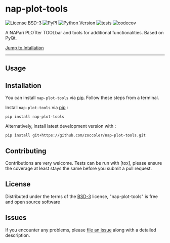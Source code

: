 # nap-plot-tools

[![License BSD-3](https://img.shields.io/pypi/l/nap-plot-tools.svg?color=green)](https://github.com/zoccoler/nap-plot-tools/raw/main/LICENSE)
[![PyPI](https://img.shields.io/pypi/v/nap-plot-tools.svg?color=green)](https://pypi.org/project/nap-plot-tools)
[![Python Version](https://img.shields.io/pypi/pyversions/nap-plot-tools.svg?color=green)](https://python.org)
[![tests](https://github.com/zoccoler/nap-plot-tools/workflows/tests/badge.svg)](https://github.com/zoccoler/nap-plot-tools/actions)
[![codecov](https://codecov.io/gh/zoccoler/nap-plot-tools/branch/main/graph/badge.svg)](https://codecov.io/gh/zoccoler/nap-plot-tools)

A NAPari PLOTter TOOLbar and tools for additional functionalities. Based on PyQt.

[Jump to Intallation](#installation)

----------------------------------

## Usage



## Installation

You can install `nap-plot-tools` via [pip]. Follow these steps from a terminal.

Install `nap-plot-tools` via [pip] :

    pip install nap-plot-tools

Alternatively, install latest development version with :

    pip install git+https://github.com/zoccoler/nap-plot-tools.git


## Contributing

Contributions are very welcome. Tests can be run with [tox], please ensure
the coverage at least stays the same before you submit a pull request.

## License

Distributed under the terms of the [BSD-3] license,
"nap-plot-tools" is free and open source software

## Issues

If you encounter any problems, please [file an issue] along with a detailed description.

[BSD-3]: http://opensource.org/licenses/BSD-3-Clause

[file an issue]: https://github.com/zoccoler/nap-plot-tools/issues

[pip]: https://pypi.org/project/pip/
[PyPI]: https://pypi.org/

